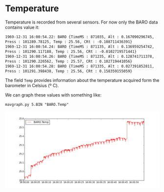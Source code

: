 # Temperature

Temperature is recorded from several sensors. For now only the BARO data contains value it:

```
1969-12-31 16:00:54.22: BARO {TimeMS : 871035, Alt : 0.167090296745, Press : 101289.78125, Temp : 25.56, CRt : -0.108711436391}
1969-12-31 16:00:54.24: BARO {TimeMS : 871135, Alt : 0.136959254742, Press : 101290.117188, Temp : 25.56, CRt : -0.0102719571441}
1969-12-31 16:00:54.26: BARO {TimeMS : 871235, Alt : 0.128741711378, Press : 101290.226562, Temp : 25.57, CRt : 0.102719441056}
1969-12-31 16:00:54.28: BARO {TimeMS : 871335, Alt : 0.027391852811, Press : 101291.398438, Temp : 25.56, CRt : 0.158359155059}
```

The field `Temp` provides information about the temperature acquired form the barometer in Celsius (º C).

We can graph these values with something like:
```
mavgraph.py 5.BIN "BARO.Temp"
```
![](../erleimg/temperature.png)

